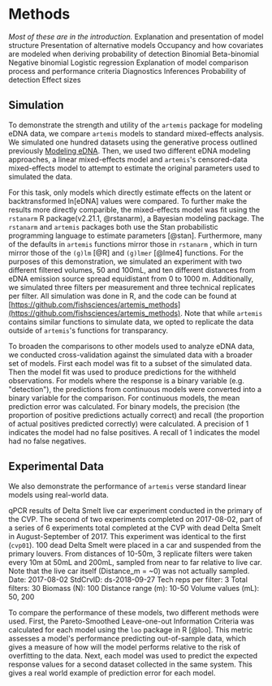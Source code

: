 # Methods

*Most of these are in the introduction.* 
Explanation and presentation of model structure
Presentation of alternative models
Occupancy and how covariates are modeled when deriving probability of detection
Binomial
Beta-binomial
Negative binomial
Logistic regression
Explanation of model comparison process and performance criteria
Diagnostics
Inferences
Probability of detection
Effect sizes

## Simulation 

To demonstrate the strength and utility of the `artemis` package for
modeling eDNA data, we compare `artemis` models to standard
mixed-effects analysis.  We simulated one hundred datasets using the
generative process outlined previously [Modeling eDNA](#mod_str).  Then, we used two
different eDNA modeling approaches, a linear mixed-effects model and
`artemis`'s censored-data mixed-effects model to attempt to estimate
the original parameters used to simulated the data. 

For this task, only models which directly estimate effects on the
latent or backtransformed ln[eDNA] values were compared. To further
make the results more directly comparible, the mixed-effects model was
fit using the `rstanarm` R package(v2.21.1, @rstanarm), a Bayesian modeling package. The
`rstanarm` and `artemis` packages both use the Stan probabilistic
programming language to estimate parameters [@stan]. Furthermore, many of the
defaults in `artemis` functions mirror those in `rstanarm` , which in
turn mirror those of the `(g)lm` [@R] and `(g)lmer` [@lme4] functions. For the
purposes of this demonstration, we simulated an experiment with two
different filtered volumes, 50 and 100mL, and ten different distances
from eDNA emission source spread equidistant from 0 to 1000
m. Additionally, we simulated three filters per measurement and three
technical replicates per filter. All simulation was done in R, and the
code can be found at
[https://github.com/fishsciences/artemis_methods](https://github.com/fishsciences/artemis_methods).
Note that while `artemis` contains similar functions to simulate data,
we opted to replicate the data outside of `artemis`'s functions for
transparancy. 

<!-- Unsure about this --> 
To broaden the comparisons
to other models used to analyze eDNA data, we conducted
cross-validation against the simulated data with a broader set of
models.  First each model was fit to a subset of the simulated
data. Then the model fit was used to produce predictions for the
withheld observations. For models where the response is a binary
variable (e.g. "detection"), the predictions from continuous models
were converted into a binary variable for the comparison. For
continuous models, the mean prediction error was calculated. For
binary models, the precision (the proportion of positive predictions
actually correct) and recall (the proportion of actual positives
predicted correctly) were calculated. A precision of 1 indicates the
model had no false positives. A recall of 1 indicates the model had no
false negatives.


## Experimental Data

We also demonstrate the performance of `artemis` verse standard linear
 models using real-world data.  
 <!-- From help file for datasets -->
 qPCR results of Delta Smelt live car experiment conducted in the
 primary of the CVP.  The second of two experiments completed on
 2017-08-02, part of a series of 6 experiments total completed at the
 CVP with dead Delta Smelt in August-September of 2017.  This
 experiment was identical to the first (`cvp01`).  100 dead Delta
 Smelt were placed in a car and suspended from the primary
 louvers. From distances of 10-50m, 3 replicate filters were taken
 every 10m at 50mL and 200mL, sampled from near to far relative to
 live car.  Note that the live car itself (Distance_m = ~0) was not
 actually sampled.  Date: 2017-08-02 StdCrvID: ds-2018-09-27 Tech reps
 per filter: 3 Total filters: 30 Biomass (N): 100 Distance range (m):
 10-50 Volume values (mL): 50, 200

To compare the performance of these models, two different methods were
used. First, the Pareto-Smoothed Leave-one-out Information Criteria
was calculated for each model using the `loo` package in R
[@loo]. This metric assesses a model's performance predicting
out-of-sample data, which gives a measure of how will the model
performs relative to the risk of overfitting to the data. Next, each
model was used to predict the expected response values for a 
second dataset collected in the same system. This gives a real world
example of prediction error for each model.
